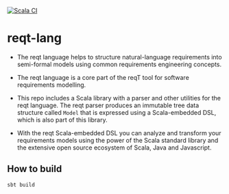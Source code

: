 [![Scala CI](https://github.com/reqT/reqT-lang/actions/workflows/scala.yml/badge.svg)](https://github.com/reqT/reqT-lang/actions/workflows/scala.yml)

# reqt-lang

* The reqt language helps to structure natural-language requirements into semi-formal models using common requirements engineering concepts. 

* The reqt language is a core part of the reqT tool for software requirements modelling.

* This repo includes a Scala library with a parser and other utilities for the reqt language. The reqt parser produces an immutable tree data structure called `Model` that is expressed using a Scala-embedded DSL, which is also part of this library. 

* With the reqt Scala-embedded DSL you can analyze and transform your requirements models using the power of the Scala standard library and the extensive open source ecosystem of Scala, Java and Javascript. 

## How to build

`sbt build`